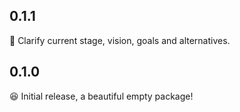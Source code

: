 ## 0.1.1

🔖 Clarify current stage, vision, goals and alternatives.

## 0.1.0

😆 Initial release, a beautiful empty package!